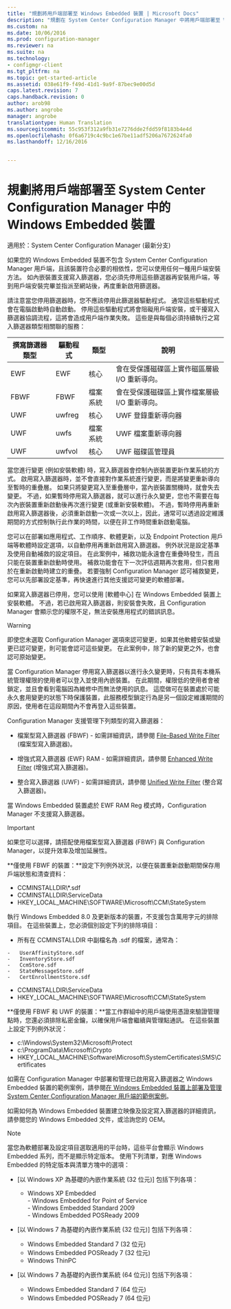 ```yaml
---
title: "規劃將用戶端部署至 Windows Embedded 裝置 | Microsoft Docs"
description: "規劃在 System Center Configuration Manager 中將用戶端部署至 Windows Embedded 裝置。"
ms.custom: na
ms.date: 10/06/2016
ms.prod: configuration-manager
ms.reviewer: na
ms.suite: na
ms.technology:
- configmgr-client
ms.tgt_pltfrm: na
ms.topic: get-started-article
ms.assetid: 038e61f9-f49d-41d1-9a9f-87bec9e00d5d
caps.latest.revision: 7
caps.handback.revision: 0
author: arob98
ms.author: angrobe
manager: angrobe
translationtype: Human Translation
ms.sourcegitcommit: 55c953f312a9fb31e7276dde2fdd59f8183b4e4d
ms.openlocfilehash: 0f6a6719c4c9bc1e67be11adf5206a7672624fa0
ms.lasthandoff: 12/16/2016


---
```

# <a name="planning-for-client-deployment-to-windows-embedded-devices-in-system-center-configuration-manager"></a>規劃將用戶端部署至 System Center Configuration Manager 中的Windows Embedded 裝置

適用於：System Center Configuration Manager (最新分支)

<a name="BKMK_DeployClientEmbedded"></a> 如果您的 Windows Embedded 裝置不包含 System Center Configuration Manager 用戶端，且該裝置符合必要的相依性，您可以使用任何一種用戶端安裝方法。 如內嵌裝置支援寫入篩選器，您必須先停用這些篩選器再安裝用戶端，等到用戶端安裝完畢並指派至網站後，再度重新啟用篩選器。  

 請注意當您停用篩選器時，您不應該停用此篩選器驅動程式。 通常這些驅動程式會在電腦啟動時自動啟動。 停用這些驅動程式將會阻礙用戶端安裝，或干擾寫入篩選器協調流程，這將會造成用戶端作業失敗。 這些是與每個必須持續執行之寫入篩選器類型相關聯的服務：  

|撰寫篩選器類型|驅動程式|類型|說明|  
|-----------------------|------------|----------|-----------------|  
|EWF|EWF|核心|會在受保護磁碟區上實作磁區層級 I/O 重新導向。|  
|FBWF|FBWF|檔案系統|會在受保護磁碟區上實作檔案層級 I/O 重新導向。|  
|UWF|uwfreg|核心|UWF 登錄重新導向器|  
|UWF|uwfs|檔案系統|UWF 檔案重新導向器|  
|UWF|uwfvol|核心|UWF 磁碟區管理員|  

 當您進行變更 (例如安裝軟體) 時，寫入篩選器會控制內嵌裝置更新作業系統的方式。 啟用寫入篩選器時，並不會直接對作業系統進行變更，而是將變更重新導向至暫時的重疊層。 如果只將變更寫入至重疊層中，當內嵌裝置關機時，就會失去變更。 不過，如果暫時停用寫入篩選器，就可以進行永久變更，您也不需要在每次內嵌裝置重新啟動後再次進行變更 (或重新安裝軟體)。 不過，暫時停用再重新啟用寫入篩選器後，必須重新啟動一次或一次以上，因此，通常可以透過設定維護期間的方式控制執行此作業的時間，以便在非工作時間重新啟動電腦。  

 您可以在部署如應用程式、工作順序、軟體更新，以及 Endpoint Protection 用戶端等軟體時設定選項，以自動停用再重新啟用寫入篩選器。 例外狀況是設定基準及使用自動補救的設定項目。 在此案例中，補救功能永遠會在重疊時發生，而且只能在裝置重新啟動時使用。 補救功能會在下一次評估週期再次套用，但只套用於在重新啟動時建立的重疊。 若要強制 Configuration Manager 認可補救變更，您可以先部署設定基準，再快速進行其他支援認可變更的軟體部署。  

 如果寫入篩選器已停用，您可以使用 [軟體中心] 在 Windows Embedded 裝置上安裝軟體。 不過，若已啟用寫入篩選器，則安裝會失敗，且 Configuration Manager 會顯示您的權限不足，無法安裝應用程式的錯誤訊息。  

> [!WARNING]  
>  即使您未選取 Configuration Manager 選項來認可變更，如果其他軟體安裝或變更已認可變更，則可能會認可這些變更。 在此案例中，除了新的變更之外，也會認可原始變更。  

 當 Configuration Manager 停用寫入篩選器以進行永久變更時，只有具有本機系統管理權限的使用者可以登入並使用內嵌裝置。 在此期間，權限低的使用者會被鎖定，並且會看到電腦因為維修中而無法使用的訊息。 這麼做可在裝置處於可能永久套用變更的狀態下時保護裝置，此服務模型鎖定行為是另一個設定維護期間的原因，使用者在這段期間內不會再登入這些裝置。  

 Configuration Manager 支援管理下列類型的寫入篩選器：  

-   檔案型寫入篩選器 (FBWF) - 如需詳細資訊，請參閱 [File-Based Write Filter](http://go.microsoft.com/fwlink/?LinkID=204717) (檔案型寫入篩選器)。  

-   增強式寫入篩選器 (EWF) RAM - 如需詳細資訊，請參閱 [Enhanced Write Filter](http://go.microsoft.com/fwlink/?LinkId=204718) (增強式寫入篩選器)。  

-   整合寫入篩選器 (UWF) - 如需詳細資訊，請參閱 [Unified Write Filter](http://go.microsoft.com/fwlink/?LinkId=309236) (整合寫入篩選器)。  

 當 Windows Embedded 裝置處於 EWF RAM Reg 模式時，Configuration Manager 不支援寫入篩選器。  

> [!IMPORTANT]  
>  如果您可以選擇，請搭配使用檔案型寫入篩選器 (FBWF) 與 Configuration Manager，以提升效率及增加延展性。
>
> **僅使用 FBWF 的裝置：**設定下列例外狀況，以便在裝置重新啟動期間保存用戶端狀態和清查資料：  
>   
>  -   CCMINSTALLDIR\\*.sdf  
> -   CCMINSTALLDIR\ServiceData  
> -   HKEY_LOCAL_MACHINE\SOFTWARE\Microsoft\CCM\StateSystem  
>   
>  執行 Windows Embedded 8.0 及更新版本的裝置，不支援包含萬用字元的排除項目。 在這些裝置上，您必須個別設定下列的排除項目：  
>   
>  -   所有在 CCMINSTALLDIR 中副檔名為 .sdf 的檔案，通常為：  
>   
>     -   UserAffinityStore.sdf  
>     -   InventoryStore.sdf  
>     -   CcmStore.sdf  
>     -   StateMessageStore.sdf  
>     -   CertEnrollmentStore.sdf  
> -   CCMINSTALLDIR\ServiceData  
> -   HKEY_LOCAL_MACHINE\SOFTWARE\Microsoft\CCM\StateSystem  
>   
> **僅使用 FBWF 和 UWF 的裝置：**當工作群組中的用戶端使用憑證來驗證管理點時，您還必須排除私密金鑰，以確保用戶端會繼續與管理點通訊。 在這些裝置上設定下列例外狀況：  
>   
>  -   c:\Windows\System32\Microsoft\Protect  
> -   c:\ProgramData\Microsoft\Crypto  
> -   HKEY_LOCAL_MACHINE\Software\Microsoft\SystemCertificates\SMS\Certificates  

 如需在 Configuration Manager 中部署和管理已啟用寫入篩選器之 Windows Embedded 裝置的範例案例，請參閱[在 Windows Embedded 裝置上部署及管理 System Center Configuration Manager 用戶端的範例案例](../../../../core/clients/deploy/example-scenario-for-deploying-and-managing-clients-on-windows-embedded-devices.md)。  

 如需如何為 Windows Embedded 裝置建立映像及設定寫入篩選器的詳細資訊，請參閱您的 Windows Embedded 文件，或洽詢您的 OEM。  

> [!NOTE]  
>  當您為軟體部署及設定項目選取適用的平台時，這些平台會顯示 Windows Embedded 系列，而不是顯示特定版本。 使用下列清單，對應 Windows Embedded 的特定版本與清單方塊中的選項：  
>   
>  -   [以 Windows XP 為基礎的內嵌作業系統 (32 位元)] 包括下列各項：  
>   
>      -   Windows XP Embedded  
>     -   Windows Embedded for Point of Service  
>     -   Windows Embedded Standard 2009  
>     -   Windows Embedded POSReady 2009  
> -   [以 Windows 7 為基礎的內嵌作業系統 (32 位元)] 包括下列各項：  
>   
>      -   Windows Embedded Standard 7 (32 位元)  
>     -   Windows Embedded POSReady 7 (32 位元)  
>     -   Windows ThinPC  
> -   [以 Windows 7 為基礎的內嵌作業系統 (64 位元)] 包括下列各項：  
>   
>      -   Windows Embedded Standard 7 (64 位元)  
>     -   Windows Embedded POSReady 7 (64 位元)

